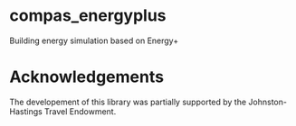 # compas_energyplus

Building energy simulation based on Energy+

# Acknowledgements

The developement of this library was partially supported by the Johnston-Hastings Travel Endowment.
